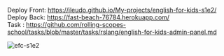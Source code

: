 Deploy Front: https://ileudo.github.io/My-projects/english-for-kids-s1e2/  
Deploy Back: https://fast-beach-76784.herokuapp.com/  
Task : https://github.com/rolling-scopes-school/tasks/blob/master/tasks/rslang/english-for-kids-admin-panel.md  

![efc-s1e2](https://user-images.githubusercontent.com/79589513/125873654-baba96fe-08df-4361-a86f-e3d9e6f46add.jpg)
